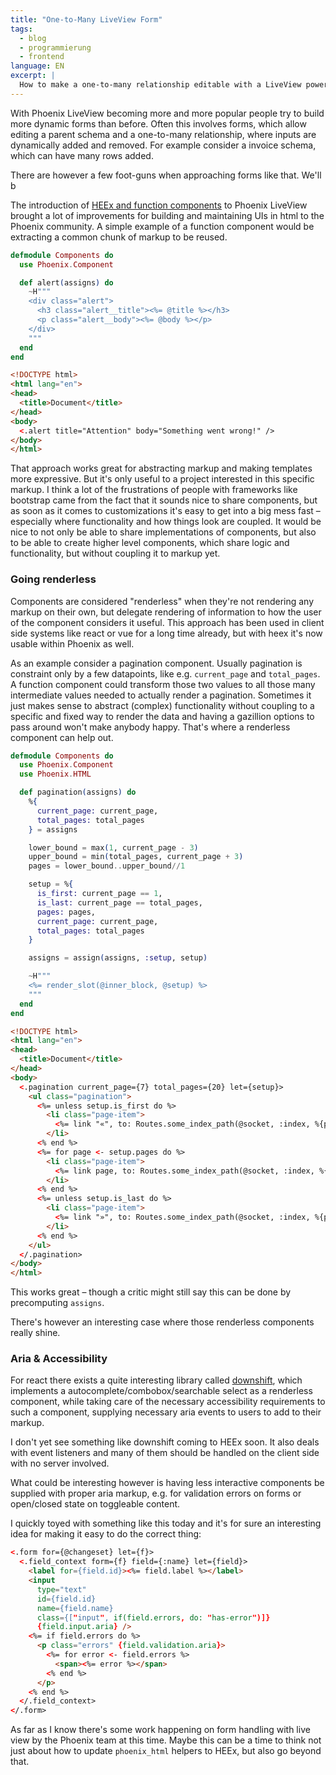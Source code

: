 ```yaml
---
title: "One-to-Many LiveView Form"
tags: 
  - blog
  - programmierung
  - frontend
language: EN
excerpt: |
  How to make a one-to-many relationship editable with a LiveView powered form.
---
```


With Phoenix LiveView becoming more and more popular people try to build more 
dynamic forms than before. Often this involves forms, which allow editing 
a parent schema and a one-to-many relationship, where inputs are dynamically 
added and removed. For example consider a invoice schema, which can have many 
rows added.

There are however a few foot-guns when approaching forms like that. We'll b



The introduction of [HEEx and function components](https://hexdocs.pm/phoenix_live_view/0.17.9/Phoenix.Component.html) to Phoenix LiveView brought a lot of improvements for 
building and maintaining UIs in html to the Phoenix community. A simple example 
of a function component would be extracting a common chunk of markup to be reused. 

```elixir
defmodule Components do
  use Phoenix.Component

  def alert(assigns) do
    ~H"""
    <div class="alert">
      <h3 class="alert__title"><%= @title %></h3>
      <p class="alert__body"><%= @body %></p>
    </div>
    """
  end
end
```

```html
<!DOCTYPE html>
<html lang="en">
<head>
  <title>Document</title>
</head>
<body>
  <.alert title="Attention" body="Something went wrong!" />
</body>
</html>
```

That approach works great for abstracting markup and making templates more expressive.
But it's only useful to a project interested in this specific markup. I think a 
lot of the frustrations of people with frameworks like bootstrap came from the fact
that it sounds nice to share components, but as soon as it comes to customizations
it's easy to get into a big mess fast – especially where functionality and how things
look are coupled. It would be nice to not only be able to share implementations of 
components, but also to be able to create higher level components, which share logic and functionality, but without coupling it to markup yet.

### Going renderless

Components are considered "renderless" when they're not rendering any markup on
their own, but delegate rendering of information to how the user of the component 
considers it useful. This approach has been used in client side systems like
react or vue for a long time already, but with heex it's now usable within Phoenix
as well.

As an example consider a pagination component. Usually pagination is constraint 
only by a few datapoints, like e.g. `current_page` and `total_pages`. A function
component could transform those two values to all those many intermediate values
needed to actually render a pagination. Sometimes it just makes sense
to abstract (complex) functionality without coupling to a specific and fixed way
to render the data and having a gazillion options to pass around won't
make anybody happy. That's where a renderless component can help out.


```elixir
defmodule Components do
  use Phoenix.Component
  use Phoenix.HTML

  def pagination(assigns) do
    %{
      current_page: current_page, 
      total_pages: total_pages
    } = assigns

    lower_bound = max(1, current_page - 3)
    upper_bound = min(total_pages, current_page + 3)
    pages = lower_bound..upper_bound//1

    setup = %{
      is_first: current_page == 1, 
      is_last: current_page == total_pages, 
      pages: pages, 
      current_page: current_page, 
      total_pages: total_pages
    }

    assigns = assign(assigns, :setup, setup)

    ~H"""
    <%= render_slot(@inner_block, @setup) %>
    """
  end
end
```

```html
<!DOCTYPE html>
<html lang="en">
<head>
  <title>Document</title>
</head>
<body>
  <.pagination current_page={7} total_pages={20} let={setup}>
    <ul class="pagination">
      <%= unless setup.is_first do %>
        <li class="page-item">
          <%= link "«", to: Routes.some_index_path(@socket, :index, %{page: 1}), title: "Go to first" %>
        </li>
      <% end %>
      <%= for page <- setup.pages do %>
        <li class="page-item">
          <%= link page, to: Routes.some_index_path(@socket, :index, %{page: page}) %>
        </li>
      <% end %>
      <%= unless setup.is_last do %>
        <li class="page-item">
          <%= link "»", to: Routes.some_index_path(@socket, :index, %{page: setup.total_pages}), title: "Go to last" %>
        </li>
      <% end %>
    </ul>
  </.pagination>
</body>
</html>
```

This works great – though a critic might still say this can be done by precomputing
`assigns`.

There's however an interesting case where those renderless components really shine.

### Aria & Accessibility

For react there exists a quite interesting library called [downshift](https://github.com/downshift-js/downshift), which implements a autocomplete/combobox/searchable select
as a renderless component, while taking care of the necessary accessibility 
requirements to such a component, supplying necessary aria events to users to
add to their markup.

I don't yet see something like downshift coming to HEEx soon. It also deals with
event listeners and many of them should be handled on the client side with no
server involved.

What could be interesting however is having less interactive components be
supplied with proper aria markup, e.g. for validation errors on forms or open/closed
state on toggleable content.

I quickly toyed with something like this today and it's for sure an interesting idea
for making it easy to do the correct thing:

```html
<.form for={@changeset} let={f}>
  <.field_context form={f} field={:name} let={field}>
    <label for={field.id}><%= field.label %></label>
    <input 
      type="text" 
      id={field.id}
      name={field.name}
      class={["input", if(field.errors, do: "has-error")]}
      {field.input.aria} />
    <%= if field.errors do %>
      <p class="errors" {field.validation.aria}>
        <%= for error <- field.errors %>
          <span><%= error %></span>
        <% end %>
      </p>
    <% end %>
  </.field_context>
</.form>
```

As far as I know there's some work happening on form handling with live view by
the Phoenix team at this time. Maybe this can be a time to think not just about
how to update `phoenix_html` helpers to HEEx, but also go beyond that.
